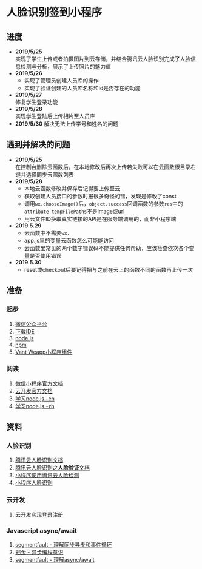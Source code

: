 # 人脸识别签到小程序
## 进度
- **2019/5/25**  
  实现了学生上传或者拍摄图片到云存储，并结合腾讯云人脸识别完成了人脸信息检测与分析，展示了上传照片的魅力值
- **2019/5/26**  
  - 实现了管理员创建人员库的操作
  - 实现了验证创建的人员库名称和id是否存在的功能
- **2019/5/27**  
  修复学生登录功能
- **2019/5/28**  
  实现学生登陆后上传相片至人员库
- **2019/5/30**
  解决无法上传学号和姓名的问题
## 遇到并解决的问题
- **2019/5/25**  
  在控制台删除云函数后，在本地修改后再次上传若失败可以在云函数根目录右键并选择同步云函数列表
- **2019/5/28**  
  - 本地云函数修改并保存后记得要上传至云
  - 获取创建人员接口的参数时报很多奇怪的错，发现是修改了const
  - 调用`wx.chooseImage()`后，`object.success`回调函数的参数`res`中的`attribute tempFilePaths`不是image或url
  - 用云文件ID换取真实链接的API是在服务端调用的，而非小程序端
- **2019.5.29**
  - 云函数中不需要`wx.`
  - app.js里的变量云函数怎么可能能访问
  - 云函数里常见的两个数字错误码不能提供任何帮助，应该检查依次各个变量是否使用错误
- **2019.5.30**
  - reset或checkout后要记得把与之前在云上的函数不同的函数再上传一次

## 准备
### 起步
1. [微信公众平台](https://mp.weixin.qq.com/)
2. [下载IDE](https://developers.weixin.qq.com/miniprogram/dev/devtools/download.html)
3. [node.js](https://nodejs.org/en/)
4. [npm](https://www.w3schools.com/whatis/whatis_npm.asp)
5. [Vant Weapp小程序组件](https://youzan.github.io/vant-weapp/#/intro)
### 阅读
1. [微信小程序官方文档](https://developers.weixin.qq.com/miniprogram/dev/index.html?t=19051721)
2. [云开发官方文档](https://developers.weixin.qq.com/miniprogram/dev/wxcloud/basis/getting-started.html)
3. [学习node.js -en](https://www.w3schools.com/nodejs/)
4. [学习node.js -zh](https://nqdeng.github.io/7-days-nodejs/)
## 资料
### 人脸识别
1. [腾讯云人脸识别文档](https://cloud.tencent.com/document/product/867/17636)
2. [腾讯云人脸识别之<b>人脸验证</b>文档](https://cloud.tencent.com/document/product/867/32806)
3. [小程序使用腾讯云人脸检测](https://github.com/Techeek/WX_TencentAI_Face)
4. [小程序人脸识别](https://cloud.tencent.com/developer/article/1362842)
### 云开发
1. [云开发实现登录注册](https://juejin.im/post/5bbf08dfe51d450e92526f3e)
### Javascript async/await
1. [segmentfault - 理解同步异步和事件循环](https://segmentfault.com/a/1190000004322358)
2. [掘金 - 异步编程意识](https://juejin.im/post/5a8fc6345188257a804aa956)
3. [segmentfault - 理解async/await](https://segmentfault.com/a/1190000007535316)

